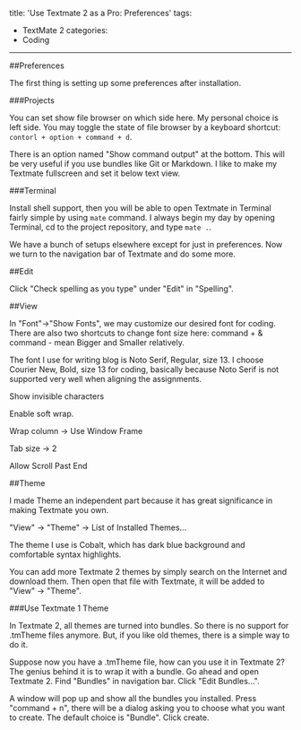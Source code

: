 title: 'Use Textmate 2 as a Pro: Preferences'
tags:
  - TextMate 2
categories:
  - Coding
---

##Preferences

The first thing is setting up some preferences after installation.  

###Projects

You can set show file browser on which side here. My personal choice is left side. You may toggle the state of file browser by a keyboard shortcut: ``contorl + option + command + d``. 

There is an option named "Show command output" at the bottom. This will be very useful if you use bundles like Git or Markdown. I like to make my Textmate fullscreen and set it below text view. 

###Terminal

Install shell support, then you will be able to open Textmate in Terminal fairly simple by using ``mate`` command. I always begin my day by opening Terminal, cd to the project repository, and type ``mate .``.

We have a bunch of setups elsewhere except for just in preferences. Now we turn to the navigation bar of Textmate and do some more.  
 
##Edit

Click "Check spelling as you type" under "Edit" in "Spelling". 

##View

In "Font"->"Show Fonts", we may customize our desired font for coding. There are also two shortcuts to change font size here: command + & command - mean Bigger and Smaller relatively.   

The font I use for writing blog is Noto Serif, Regular, size 13. I choose Courier New, Bold, size 13 for coding, basically because Noto Serif is not supported very well when aligning the assignments. 

Show invisible characters

Enable soft wrap. 

Wrap column -> Use Window Frame

Tab size -> 2

Allow Scroll Past End

##Theme

I made Theme an independent part because it has great significance in making Textmate you own. 

"View" -> "Theme" -> List of Installed Themes...  

The theme I use is Cobalt, which has dark blue background and comfortable syntax highlights.   

You can add more Textmate 2 themes by simply search on the Internet and download them. Then open that file with Textmate, it will be added to "View" -> "Theme". 

###Use Textmate 1 Theme

In Textmate 2, all themes are turned into bundles. So there is no support for .tmTheme files anymore. But, if you like old themes, there is a simple way to do it. 

Suppose now you have a .tmTheme file, how can you use it in Textmate 2? The genius behind it is to wrap it with a bundle. Go ahead and open Textmate 2. Find "Bundles" in navigation bar. Click "Edit Bundles...".

A window will pop up and show all the bundles you installed. Press "command + n", there will be a dialog asking you to choose what you want to create. The default choice is "Bundle". Click create. 
